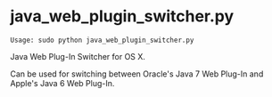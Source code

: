 # java_web_plugin_switcher.py

`Usage: sudo python java_web_plugin_switcher.py`

Java Web Plug-In Switcher for OS X.

Can be used for switching between Oracle's Java
7 Web Plug-In and Apple's Java 6 Web Plug-In.
